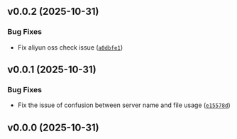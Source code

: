<!-- version list -->

## v0.0.2 (2025-10-31)

### Bug Fixes

- Fix aliyun oss check issue
  ([`a0dbfe1`](https://github.com/tropical-algae/MCArchive-backend/commit/a0dbfe1c66c61ecd251adcacfc675e0a565e5f23))


## v0.0.1 (2025-10-31)

### Bug Fixes

- Fix the issue of confusion between server name and file usage
  ([`e15578d`](https://github.com/tropical-algae/MCArchive-backend/commit/e15578d6e950cf1d2249725ef4e94852bfa96f46))


## v0.0.0 (2025-10-31)
